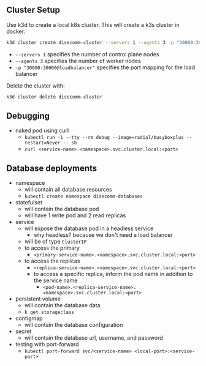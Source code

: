 ## Cluster Setup

Use k3d to create a local k8s cluster. This will create a k3s cluster in docker.

```bash
k3d cluster create disecomm-cluster --servers 1 --agents 3 -p "30000:30000@loadbalancer"
``` 

- `--servers 1` specifies the number of control plane nodes
- `--agents 3` specifies the number of worker nodes
- `-p "30000:30000@loadbalancer"` specifies the port mapping for the load balancer

Delete the cluster with:

```bash
k3d cluster delete disecomm-cluster
```

## Debugging

- naked pod using curl
    - `kubectl run -i --tty --rm debug --image=radial/busyboxplus --restart=Never -- sh`
    - `curl <service-name>.<namespace>.svc.cluster.local:<port>`

## Database deployments

- namespace
    - will contain all database resources
    - `kubectl create namespace disecomm-databases`
- statefulset
    - will contain the database pod
    - will have 1 write pod and 2 read replicas
- service
    - will expose the database pod in a headless service
      - why headless? because we don't need a load balancer
    - will be of type `ClusterIP`
    - to access the primary
        - `<primary-service-name>.<namespace>.svc.cluster.local:<port>`
    - to access the replicas
      - `<replica-service-name>.<namespace>.svc.cluster.local:<port>`
      - to access a specific replica, inform the pod name in addition to the service name
          - `<pod-name>.<replica-service-name>.<namespace>.svc.cluster.local:<port>`
- persistent volume
    - will contain the database data
    - `k get storageclass`
- configmap
    - will contain the database configuration
- secret
    - will contain the database url, username, and password
- testing with port-forward
    - `kubectl port-forward svc/<service-name> <local-port>:<service-port>`
